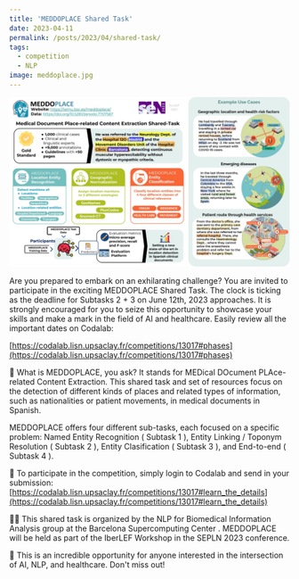 ```yaml
---
title: 'MEDDOPLACE Shared Task'
date: 2023-04-11
permalink: /posts/2023/04/shared-task/
tags:
  - competition
  - NLP
image: meddoplace.jpg
---
```


![](/images/meddoplace.jpg)

Are you prepared to embark on an exhilarating challenge? You are invited to participate in the exciting MEDDOPLACE Shared Task. The clock is ticking as the deadline for Subtasks 2 + 3 on June 12th, 2023 approaches. It is strongly encouraged for you to seize this opportunity to showcase your skills and make a mark in the field of AI and healthcare. Easily review all the important dates on Codalab:


[https://codalab.lisn.upsaclay.fr/competitions/13017#phases](https://codalab.lisn.upsaclay.fr/competitions/13017#phases)


🔬 What is MEDDOPLACE, you ask? It stands for MEDical DOcument PLAce-related Content Extraction. This shared task and set of resources focus on the detection of different kinds of places and related types of information, such as nationalities or patient movements, in medical documents in Spanish. 


MEDDOPLACE offers four different sub-tasks, each focused on a specific problem: Named Entity Recognition ( Subtask 1 ), Entity Linking / Toponym Resolution ( Subtask 2 ), Entity Clasification ( Subtask 3 ), and End-to-end ( Subtask 4 ). 


📝 To participate in the competition, simply login to Codalab and send in your submission: [https://codalab.lisn.upsaclay.fr/competitions/13017#learn_the_details](https://codalab.lisn.upsaclay.fr/competitions/13017#learn_the_details)


👩‍💻 This shared task is organized by the NLP for Biomedical Information Analysis group at the Barcelona Supercomputing Center . MEDDOPLACE will be held as part of the IberLEF Workshop in the SEPLN 2023 conference.


🚀 This is an incredible opportunity for anyone interested in the intersection of AI, NLP, and healthcare. Don't miss out!
